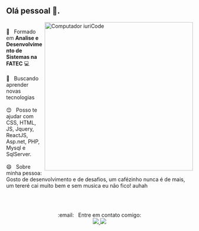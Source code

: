 
<!--
**JhowArenas/JhowArenas** is a ✨ _special_ ✨ repository because its `README.md` (this file) appears on your GitHub profile.

Here are some ideas to get you started:

- 🔭 I’m currently working on ...
- 🌱 I’m currently learning ...
- 👯 I’m looking to collaborate on ...
- 🤔 I’m looking for help with ...
- 💬 Ask me about ...
- 📫 How to reach me: ...
- 😄 Pronouns: ...
- ⚡ Fun fact: ...
-->


  ## Olá pessoal 👋.


<img src="https://media1.giphy.com/media/gh0RRgkTXedvF0pDc0/giphy.gif" min-width="400px" max-width="400px" width="400px" align="right" alt="Computador iuriCode">

<div align="left">

  <br/> :blue_book:  &nbsp; Formado em **Analise e Desenvolvimento de Sistemas na FATEC** :computer:
  <br/><br/> 
  :purple_heart: &nbsp; Buscando aprender novas tecnologias
  <br/><br/> 
  :blush: &nbsp; Posso te ajudar com CSS, HTML, JS, Jquery, ReactJS, Asp.net, PHP, Mysql e SqlServer.
  <br/><br/>
  😄 &nbsp; Sobre minha pessoa: Gosto de desenvolvimento e de desafios, um cafézinho nunca é de mais, um tereré cai muito bem e sem musica eu não fico! auhah
 
</div>

<br/><br/>

<div align="center">
  :email: &nbsp; Entre em contato comigo: 
  <br/>
  <a target="_blank" href="https://www.linkedin.com/in/jhowarenas/" alt="Linkedin">
    <img src="https://img.shields.io/badge/-Linkedin-0e76a8?style=flat-square&logo=Linkedin&logoColor=white&link=www.linkedin.com/in/jhowarenas/" />
  </a>
  <a target="_blank" href="https://api.whatsapp.com/send?phone=5514981572661" alt="WhatsApp">
    <img src="https://img.shields.io/badge/-WhatsApp-25d366?style=flat-square&labelColor=25d366&logo=whatsapp&logoColor=white&link=https://api.whatsapp.com/send?phone=5514981572661"/>
  </a>
</div>